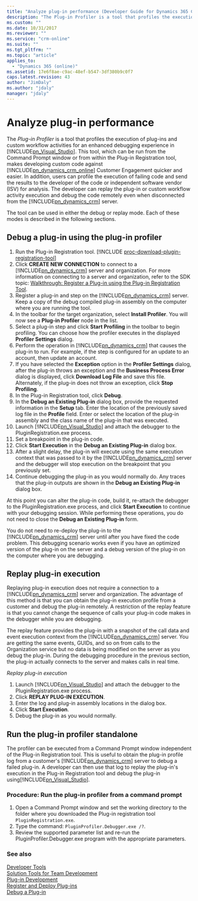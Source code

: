 ```yaml
---
title: "Analyze plug-in performance (Developer Guide for Dynamics 365 Customer Engagement)| MicrosoftDocs"
description: "The Plug-in Profiler is a tool that profiles the execution of plug-ins and custom workflow activities for an enhanced debugging experience in Visual Studio."
ms.custom: ""
ms.date: 10/31/2017
ms.reviewer: ""
ms.service: "crm-online"
ms.suite: ""
ms.tgt_pltfrm: ""
ms.topic: "article"
applies_to: 
  - "Dynamics 365 (online)"
ms.assetid: 17e6f8ae-c9ac-48ef-b547-3df380b9c0f7
caps.latest.revision: 43
author: "JimDaly"
ms.author: "jdaly"
manager: "jdaly"
---
```

# Analyze plug-in performance

The *Plug-in Profiler* is a tool that profiles the execution of plug-ins and custom workflow activities for an enhanced debugging experience in 
[!INCLUDE[pn_Visual_Studio](../includes/pn-visual-studio.md)]. This tool, which can be run from the Command Prompt window or from within the Plug-in Registration tool, makes developing custom code against [!INCLUDE[pn_dynamics_crm_online](../includes/pn-dynamics-crm-online.md)] Customer Engagement quicker and easier. In addition, users can profile the execution of failing code and send the results to the developer of the code or independent software vendor (ISV) for analysis. The developer can replay the plug-in or custom workflow activity execution and debug the code remotely even when disconnected from the [!INCLUDE[pn_dynamics_crm](../includes/pn-dynamics-crm.md)] server.

The tool can be used in either the debug or replay mode. Each of these modes is described in the following sections.

<a name="debug"></a>

## Debug a plug-in using the plug-in profiler

1. Run the Plug-in Registration tool. [!INCLUDE [proc-download-plugin-registration-tool](../includes/proc-download-plugin-registration-tool.md)]
2. Click **CREATE NEW CONNECTION** to connect to a [!INCLUDE[pn_dynamics_crm](../includes/pn-dynamics-crm.md)] server and organization. For more information on connecting to a server and organization, refer to the SDK topic: [Walkthrough: Register a Plug-in using the Plug-in Registration Tool](walkthrough-register-plugin-using-plugin-registration-tool.md).
3. Register a plug-in and step on the [!INCLUDE[pn_dynamics_crm](../includes/pn-dynamics-crm.md)] server. Keep a copy of the debug compiled plug-in assembly on the computer where you are running the tool.
4. In the toolbar for the target organization, select **Install Profiler**. You will now see a **Plug-in Profiler** node in the list.
5. Select a plug-in step and click **Start Profiling** in the toolbar to begin profiling. You can choose how the profiler executes in the displayed **Profiler Settings** dialog.
6. Perform the operation in [!INCLUDE[pn_dynamics_crm](../includes/pn-dynamics-crm.md)] that causes the plug-in to run. For example, if the step is configured for an update to an account, then update an account.
7. If you have selected the **Exception** option in the **Profiler Settings** dialog, after the plug-in throws an exception and the **Business Process Error** dialog is displayed, click **Download Log File** and save this file. Alternately, if the plug-in does not throw an exception, click **Stop Profiling**.
8. In the Plug-in Registration tool, click **Debug**.
9. In the **Debug an Existing Plug-in** dialog box, provide the requested information in the **Setup** tab. Enter the location of the previously saved log file in the **Profile** field. Enter or select the location of the plug-in assembly and the class name of the plug-in that was executed.
10. Launch [!INCLUDE[pn_Visual_Studio](../includes/pn-visual-studio.md)] and attach the debugger to the PluginRegistration.exe process.
11. Set a breakpoint in the plug-in code.
12. Click **Start Execution** in the **Debug an Existing Plug-in** dialog box.
13. After a slight delay, the plug-in will execute using the same execution context that was passed to it by the [!INCLUDE[pn_dynamics_crm](../includes/pn-dynamics-crm.md)] server and the debugger will stop execution on the breakpoint that you previously set.
14. Continue debugging the plug-in as you would normally do. Any traces that the plug-in outputs are shown in the **Debug an Existing Plug-in** dialog box.

At this point you can alter the plug-in code, build it, re-attach the debugger to the PluginRegistration.exe process, and click **Start Execution** to continue with your debugging session. While performing these operations, you do not need to close the **Debug an Existing Plug-in** form.

You do not need to re-deploy the plug-in to the [!INCLUDE[pn_dynamics_crm](../includes/pn-dynamics-crm.md)] server until after you have fixed the code problem. This debugging scenario works even if you have an optimized version of the plug-in on the server and a debug version of the plug-in on the computer where you are debugging.

<a name="replay"></a>

## Replay plug-in execution

 Replaying plug-in execution does not require a connection to a [!INCLUDE[pn_dynamics_crm](../includes/pn-dynamics-crm.md)] server and organization. The advantage of this method is that you can obtain the plug-in execution profile from a customer and debug the plug-in remotely. A restriction of the replay feature is that you cannot change the sequence of calls your plug-in code makes in the debugger while you are debugging.

 The replay feature provides the plug-in with a snapshot of the call data and event execution context from the [!INCLUDE[pn_dynamics_crm](../includes/pn-dynamics-crm.md)] server. You are getting the same events, GUIDs, and so on from calls to the Organization service but no data is being modified on the server as you debug the plug-in. During the debugging procedure in the previous section, the plug-in actually connects to the server and makes calls in real time.

*Replay plug-in execution*

1. Launch [!INCLUDE[pn_Visual_Studio](../includes/pn-visual-studio.md)] and attach the debugger to the PluginRegistration.exe process.  
1. Click **REPLAY PLUG-IN EXECUTION**.
1. Enter the log and plug-in assembly locations in the dialog box.
1. Click **Start Execution**.
1. Debug the plug-in as you would normally.

<a name="run"></a>

## Run the plug-in profiler standalone

 The profiler can be executed from a Command Prompt window independent of the Plug-in Registration tool. This is useful to obtain the plug-in profile log from a customer's [!INCLUDE[pn_dynamics_crm](../includes/pn-dynamics-crm.md)] server to debug a failed plug-in. A developer can then use that log to replay the plug-in's execution in the Plug-in Registration tool and debug the plug-in using[!INCLUDE[pn_Visual_Studio](../includes/pn-visual-studio.md)].

### Procedure: Run the plug-in profiler from a command prompt

1. Open a Command Prompt window and set the working directory to the folder where you downloaded the Plug-in registration tool `PluginRegistration.exe`.
1. Type the command: `PluginProfiler.Debugger.exe /?`.  
1. Review the supported parameter list and re-run the PluginProfiler.Debugger.exe program with the appropriate parameters.  

### See also

[Developer Tools](developer-tools.md)<br />
[Solution Tools for Team Development](solution-tools-team-development.md)<br />
[Plug-in Development](plugin-development.md)<br />
[Register and Deploy Plug-ins](register-deploy-plugins.md)<br />
[Debug a Plug-in](debug-plugin.md)<br />
